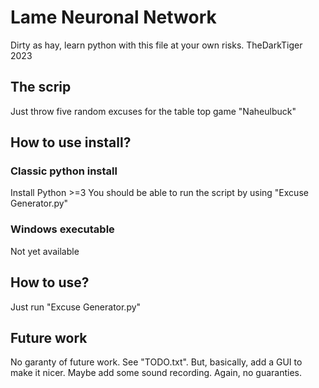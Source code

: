 # Lame Neuronal Network
Dirty as hay, learn python with this file at your own risks.
TheDarkTiger 2023


## The scrip
Just throw five random excuses for the table top game "Naheulbuck"

## How to use install?

### Classic python install
Install Python >=3
You should be able to run the script by using "Excuse Generator.py"

### Windows executable
Not yet available


## How to use?
Just run "Excuse Generator.py"


## Future work
No garanty of future work.
See "TODO.txt".
But, basically, add a GUI to make it nicer.
Maybe add some sound recording.
Again, no guaranties.
